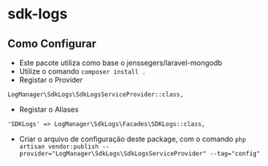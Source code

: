 # sdk-logs

## Como Configurar
- Este pacote utiliza como base o jenssegers/laravel-mongodb
- Utilize o comando `composer install .`
- Registar o Provider
```
LogManager\SdkLogs\SdkLogsServiceProvider::class,
```
- Registar o Aliases
```
'SDKLogs' => LogManager\SdkLogs\Facades\SDKLogs::class,
```
- Criar o arquivo de configuração deste package, com o comando 
`php artisan vendor:publish --provider="LogManager\SdkLogs\SdkLogsServiceProvider" --tag="config"`
